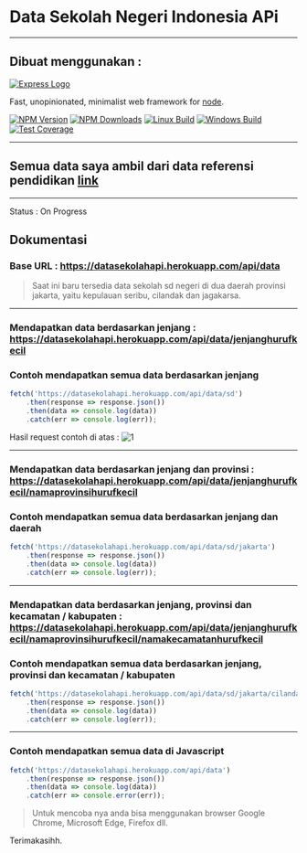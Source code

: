 # Data Sekolah Negeri Indonesia APi 
---

## Dibuat menggunakan :

[![Express Logo](https://i.cloudup.com/zfY6lL7eFa-3000x3000.png)](http://expressjs.com/)

  Fast, unopinionated, minimalist web framework for [node](http://nodejs.org).

  [![NPM Version][npm-image]][npm-url]
  [![NPM Downloads][downloads-image]][downloads-url]
  [![Linux Build][travis-image]][travis-url]
  [![Windows Build][appveyor-image]][appveyor-url]
  [![Test Coverage][coveralls-image]][coveralls-url]

---
## Semua data saya ambil dari data referensi pendidikan [link](https://referensi.data.kemdikbud.go.id/)
---
Status : On Progress

## Dokumentasi

### Base URL : https://datasekolahapi.herokuapp.com/api/data
> Saat ini baru tersedia data sekolah sd negeri di dua daerah provinsi jakarta, yaitu kepulauan seribu, cilandak dan jagakarsa.
---

### Mendapatkan data berdasarkan jenjang : https://datasekolahapi.herokuapp.com/api/data/jenjanghurufkecil

### Contoh mendapatkan semua data berdasarkan jenjang
```Javascript
fetch('https://datasekolahapi.herokuapp.com/api/data/sd')
    .then(response => response.json())
    .then(data => console.log(data))
    .catch(err => console.log(err));
```
Hasil request contoh di atas :
![1](https://user-images.githubusercontent.com/78361430/106824141-be6ea200-66b4-11eb-8f32-bf44a09f05d2.PNG)

---
### Mendapatkan data berdasarkan jenjang dan provinsi : https://datasekolahapi.herokuapp.com/api/data/jenjanghurufkecil/namaprovinsihurufkecil

### Contoh mendapatkan semua data berdasarkan jenjang dan daerah
```Javascript
fetch('https://datasekolahapi.herokuapp.com/api/data/sd/jakarta')
    .then(response => response.json())
    .then(data => console.log(data))
    .catch(err => console.log(err));
```
---
### Mendapatkan data berdasarkan jenjang, provinsi dan kecamatan / kabupaten : https://datasekolahapi.herokuapp.com/api/data/jenjanghurufkecil/namaprovinsihurufkecil/namakecamatanhurufkecil

### Contoh mendapatkan semua data berdasarkan jenjang, provinsi dan kecamatan / kabupaten
```Javascript
fetch('https://datasekolahapi.herokuapp.com/api/data/sd/jakarta/cilandak')
    .then(response => response.json())
    .then(data => console.log(data))
    .catch(err => console.log(err));
```
---
### Contoh mendapatkan semua data di Javascript
```Javascript
fetch('https://datasekolahapi.herokuapp.com/api/data')
    .then(response => response.json())
    .then(data => console.log(data))
    .catch(err => console.error(err));
```
> Untuk mencoba nya anda bisa menggunakan browser Google Chrome, Microsoft Edge, Firefox dll.

[npm-image]: https://img.shields.io/npm/v/express.svg
[npm-url]: https://npmjs.org/package/express
[downloads-image]: https://img.shields.io/npm/dm/express.svg
[downloads-url]: https://npmcharts.com/compare/express?minimal=true
[travis-image]: https://img.shields.io/travis/expressjs/express/master.svg?label=linux
[travis-url]: https://travis-ci.org/expressjs/express
[appveyor-image]: https://img.shields.io/appveyor/ci/dougwilson/express/master.svg?label=windows
[appveyor-url]: https://ci.appveyor.com/project/dougwilson/express
[coveralls-image]: https://img.shields.io/coveralls/expressjs/express/master.svg
[coveralls-url]: https://coveralls.io/r/expressjs/express?branch=master

Terimakasihh.
